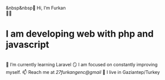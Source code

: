 &nbsp&nbsp👋 Hi, I’m Furkan <br/>
🧑‍💻 <h1>I am developing web with php and javascript 	</br>	</h1>	
🌱 I’m currently learning Laravel
🪞 I am focused on constantly improving myself.
📫 Reach me at *27furkangenc@gmail*
🌆 I live in Gaziantep/Turkey


